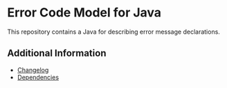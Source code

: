 # Error Code Model for Java

This repository contains a Java for describing error message declarations.

## Additional Information

* [Changelog](doc/changes/changelog.md)
* [Dependencies](dependencies.md)